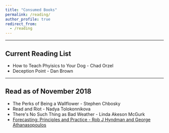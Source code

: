 ```yaml
---
title: "Consumed Books"
permalink: /reading/
author_profile: true
redirect_from:
  - /reading
---
```


***

## Current Reading List

* How to Teach Phyisics to Your Dog - Chad Orzel
* Deception Point - Dan Brown

***

## Read as of November 2018

* The Perks of Being a Wallflower - Stephen Chbosky
* Read and Riot - Nadya Tolokonnikova
* There's No Such Thing as Bad Weather - Linda Akeson McGurk
* [Forecasting: Principles and Practice - Rob J Hyndman and George Athanasopoulos](https://otexts.org/fpp2/)



